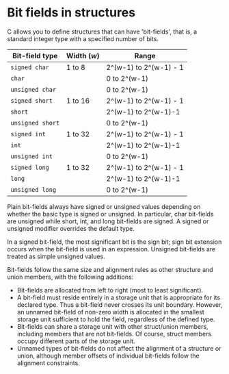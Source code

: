 # Bit fields in structures

C allows you to define structures that can have 'bit-fields', that is, a standard integer type with a specified number of bits.

| Bit-field type   | Width (*w*) | Range                  |
|------------------|-------------|------------------------|
| `signed char`    | 1 to 8      | 2^(w-1) to 2^(w-1) - 1 |
| `char`           |             | 0 to 2^(w-1)           |
| `unsigned char`  |             | 0 to 2^(w-1)           |
| `signed short`   | 1 to 16     | 2^(w-1) to 2^(w-1) - 1 |
| `short`          |             | 2^(w-1) to 2^(w-1)-1   |
| `unsigned short` |             | 0 to 2^(w-1)           |
| `signed int`     | 1 to 32     | 2^(w-1) to 2^(w-1) - 1 |
| `int`            |             | 2^(w-1) to 2^(w-1)-1   |
| `unsigned int`   |             | 0 to 2^(w-1)           |
| `signed long`    | 1 to 32     | 2^(w-1) to 2^(w-1) - 1 |
| `long`           |             | 2^(w-1) to 2^(w-1)-1   |
| `unsigned long`  |             | 0 to 2^(w-1)           |

Plain bit-fields always have signed or unsigned values depending on whether the basic type is signed or unsigned. In particular, char bit-fields are unsigned while short, int, and long bit-fields are signed. A signed or unsigned modifier overrides the default type.

In a signed bit-field, the most significant bit is the sign bit; sign bit extension occurs when the bit-field is used in an expression. Unsigned bit-fields are treated as simple unsigned values.

Bit-fields follow the same size and alignment rules as other structure and union members, with the following additions:

* Bit-fields are allocated from left to right (most to least significant).
* A bit-field must reside entirely in a storage unit that is appropriate for its declared type. Thus a bit-field never crosses its unit boundary. However, an unnamed bit-field of non-zero width is allocated in the smallest storage unit sufficient to hold the field, regardless of the defined type.
* Bit-fields can share a storage unit with other struct/union members, including members that are not bit-fields. Of course, struct members occupy different parts of the storage unit.
* Unnamed types of bit-fields do not affect the alignment of a structure or union, although member offsets of individual bit-fields follow the alignment constraints.
